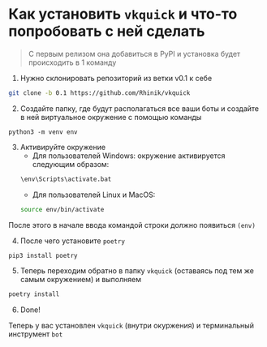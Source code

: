 # Как установить `vkquick` и что-то попробовать с ней сделать
> С первым релизом она добавиться в PyPI и установка будет происходить в 1 команду

1. Нужно склонировать репозиторий из ветки v0.1 к себе
```bash
git clone -b 0.1 https://github.com/Rhinik/vkquick
```

2. Создайте папку, где будут располагаться все ваши боты и создайте в ней виртуальное окружение с помощью команды
```
python3 -m venv env
```
3. Активируйте окружение
    * Для пользователей Windows: окружение активируется следующим образом:
    ```bat
    \env\Scripts\activate.bat
    ```
    * Для пользователей Linux и MacOS:
    ```bash
    source env/bin/activate
    ```
После этого в начале ввода командой строки должно появиться `(env)`

4. После чего установите `poetry`
```bash
pip3 install poetry
```
5. Теперь переходим обратно в папку `vkquick` (оставаясь под тем же самым окружением) и выполняем
```bash
poetry install
```
6. Done!

Теперь у вас установлен `vkquick` (внутри окуржения) и терминальный инструмент `bot`
